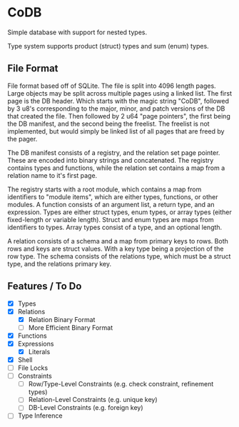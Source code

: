 # CoDB

Simple database with support for nested types.

Type system supports product (struct) types and sum (enum) types.

## File Format

File format based off of SQLite. The file is split 
into 4096 length pages. Large objects may be split 
across multiple pages using a linked list. The first 
page is the DB header. Which starts with the magic 
string "CoDB", followed by 3 u8's corresponding to 
the major, minor, and patch versions of the DB that
created the file. Then followed by 2 u64 "page 
pointers", the first being the DB manifest, and the 
second being the freelist. The freelist is not 
implemented, but would simply be linked list of 
all pages that are freed by the pager.

The DB manifest consists of a registry, and the 
relation set page pointer. These are encoded into 
binary strings and concatenated. The registry contains 
types and functions, while the relation set 
contains a map from a relation name to it's first page.

The registry starts with a root module, which 
contains a map from identifiers to "module items",
which are either types, functions, or other modules.
A function consists of an argument list, a return 
type, and an expression. Types are either struct 
types, enum types, or array types (either fixed-length
or variable length). Struct and enum types are maps 
from identifiers to types. Array types consist of 
a type, and an optional length.

A relation consists of a schema and a map from 
primary keys to rows. Both rows and keys are struct 
values. With a key type being a projection of the 
row type. The schema consists of the relations type, 
which must be a struct type, and the relations primary 
key.

## Features / To Do

- [x] Types
- [x] Relations
    - [x] Relation Binary Format
    - [ ] More Efficient Binary Format
- [x] Functions
- [x] Expressions
    - [x] Literals
- [x] Shell
- [ ] File Locks
- [ ] Constraints
    - [ ] Row/Type-Level Constraints (e.g. check constraint, refinement types)
    - [ ] Relation-Level Constraints (e.g. unique key)
    - [ ] DB-Level Constraints (e.g. foreign key)
- [ ] Type Inference
